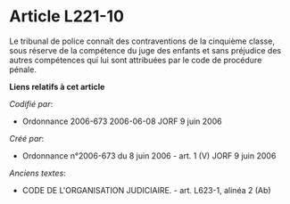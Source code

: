 # Article L221-10

Le tribunal de police connaît des contraventions de la cinquième classe, sous réserve de la compétence du juge des enfants et
sans préjudice des autres compétences qui lui sont attribuées par le code de procédure pénale.

**Liens relatifs à cet article**

_Codifié par_:

  - Ordonnance 2006-673 2006-06-08 JORF 9 juin 2006

_Créé par_:

  - Ordonnance n°2006-673 du 8 juin 2006 - art. 1 (V) JORF 9 juin 2006

_Anciens textes_:

  - CODE DE L'ORGANISATION JUDICIAIRE. - art. L623-1, alinéa 2 (Ab)
